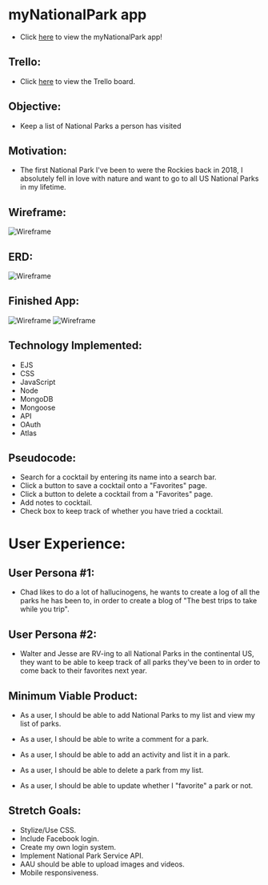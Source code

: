 # myNationalPark app

* Click [here]() to view the myNationalPark app!

## Trello:

* Click [here](https://trello.com/b/Btldndoy/mynationalparkapp) to view the Trello board.

## Objective:

* Keep a list of National Parks a person has visited  

## Motivation: 

* The first National Park I've been to were the Rockies back in 2018, I absolutely fell in love with nature and want to go to all US National Parks in my lifetime. 

## Wireframe:

![Wireframe](https://imgur.com/U96BqSQg)

## ERD:

![Wireframe](https://imgur.com/FubU8Sd)

## Finished App:

![Wireframe](https://imgur.com/nbCQHKK)
![Wireframe](https://imgur.com/o4PMnO5)

## Technology Implemented:

* EJS
* CSS
* JavaScript
* Node
* MongoDB
* Mongoose
* API
* OAuth
* Atlas


## Pseudocode:

* Search for a cocktail by entering its name into a search bar.
* Click a button to save a cocktail onto a "Favorites" page.
* Click a button to delete a cocktail from a "Favorites" page.
* Add notes to cocktail.
* Check box to keep track of whether you have tried a cocktail.

# User Experience:

## User Persona #1:

* Chad likes to do a lot of hallucinogens, he wants to create a log of all the parks he has been to, in order to create a blog of "The best trips to take while you trip".

## User Persona #2:

* Walter and Jesse are RV-ing to all National Parks in the continental US, they want to be able to keep track of all parks they've been to in order to come back to their favorites next year.

## Minimum Viable Product:

* As a user, I should be able to add National Parks to my list and view my list of parks. 
* As a user, I should be able to write a comment for a park.
* As a user, I should be able to add an activity and list it in a park.

* As a user, I should be able to delete a park from my list.
* As a user, I should be able to update whether I "favorite" a park or not. 

## Stretch Goals:

* Stylize/Use CSS.
* Include Facebook login.
* Create my own login system.
* Implement National Park Service API.
* AAU should be able to upload images and videos.
* Mobile responsiveness. 